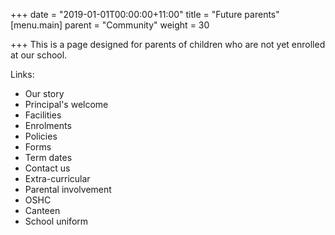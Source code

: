 +++
date = "2019-01-01T00:00:00+11:00"
title = "Future parents"
[menu.main]
parent = "Community"
weight = 30

+++
This is a page designed for parents of children who are not yet enrolled at our school.

Links:

* Our story
* Principal's welcome
* Facilities
* Enrolments
* Policies
* Forms
* Term dates
* Contact us
* Extra-curricular
* Parental involvement
* OSHC
* Canteen
* School uniform